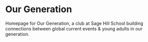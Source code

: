 # Our Generation

Homepage for Our Generation, a club at Sage Hill School building connections between global current events & young adults in our generation.
